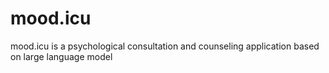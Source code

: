 # mood.icu
mood.icu is a psychological consultation and counseling application based on large language model
